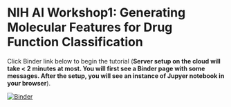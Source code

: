 # NIH AI Workshop1: Generating Molecular Features for Drug Function Classification  

Click Binder link below to begin the tutorial (**Server setup on the cloud will take < 2 minutes at most. You will first see a Binder page with some messages. After the setup, you will see an instance of Jupyer notebook in your browser**).

[![Binder](https://mybinder.org/badge_logo.svg)](https://mybinder.org/v2/gh/ravichas/SRWkshp1/master)
